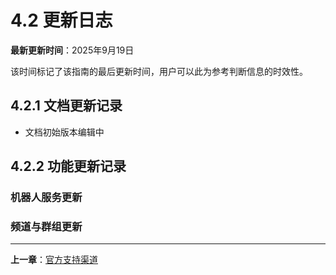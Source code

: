 # 4.2 更新日志

**最新更新时间**：2025年9月19日

该时间标记了该指南的最后更新时间，用户可以此为参考判断信息的时效性。

## 4.2.1 文档更新记录

- 文档初始版本编辑中

## 4.2.2 功能更新记录

### 机器人服务更新

### 频道与群组更新

---

**上一章**：[官方支持渠道](./1-official-support-channels.md)